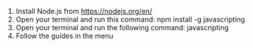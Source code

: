 1) Install Node.js from https://nodejs.org/en/
2) Open your terminal and run this command: npm install -g javascripting
3) Open your terminal and run the following command: javascripting
4) Follow the guides in the menu
